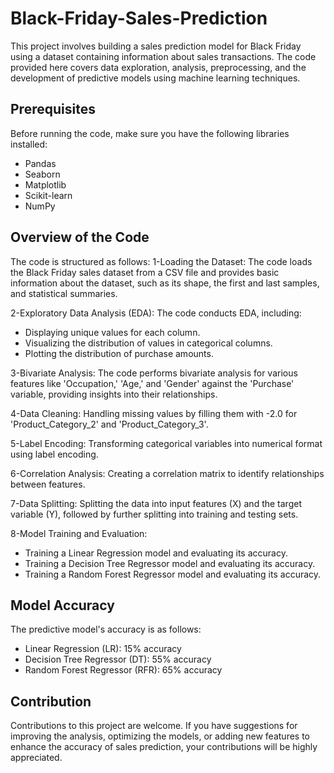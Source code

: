 # Black-Friday-Sales-Prediction
This project involves building a sales prediction model for Black Friday using a dataset containing information about sales transactions.
The code provided here covers data exploration, analysis, preprocessing, and the development of predictive models using machine learning techniques.

## Prerequisites
Before running the code, make sure you have the following libraries installed:
- Pandas
- Seaborn
- Matplotlib
- Scikit-learn
- NumPy

## Overview of the Code
The code is structured as follows:
1-Loading the Dataset: The code loads the Black Friday sales dataset from a CSV file and provides basic information about the dataset, such as its shape, the first and last samples, and statistical summaries.

2-Exploratory Data Analysis (EDA): The code conducts EDA, including:
- Displaying unique values for each column.
- Visualizing the distribution of values in categorical columns.
- Plotting the distribution of purchase amounts.

3-Bivariate Analysis: The code performs bivariate analysis for various features like 'Occupation,' 'Age,' and 'Gender' against the 'Purchase' variable, providing insights into their relationships.

4-Data Cleaning: Handling missing values by filling them with -2.0 for 'Product_Category_2' and 'Product_Category_3'.

5-Label Encoding: Transforming categorical variables into numerical format using label encoding.

6-Correlation Analysis: Creating a correlation matrix to identify relationships between features.

7-Data Splitting: Splitting the data into input features (X) and the target variable (Y), followed by further splitting into training and testing sets.

8-Model Training and Evaluation:
- Training a Linear Regression model and evaluating its accuracy.
- Training a Decision Tree Regressor model and evaluating its accuracy.
- Training a Random Forest Regressor model and evaluating its accuracy.


## Model Accuracy
The predictive model's accuracy is as follows:
- Linear Regression (LR): 15% accuracy
- Decision Tree Regressor (DT): 55% accuracy
- Random Forest Regressor (RFR): 65% accuracy


## Contribution
Contributions to this project are welcome. If you have suggestions for improving the analysis, optimizing the models, or adding new features to enhance the accuracy of sales prediction, your contributions will be highly appreciated.
